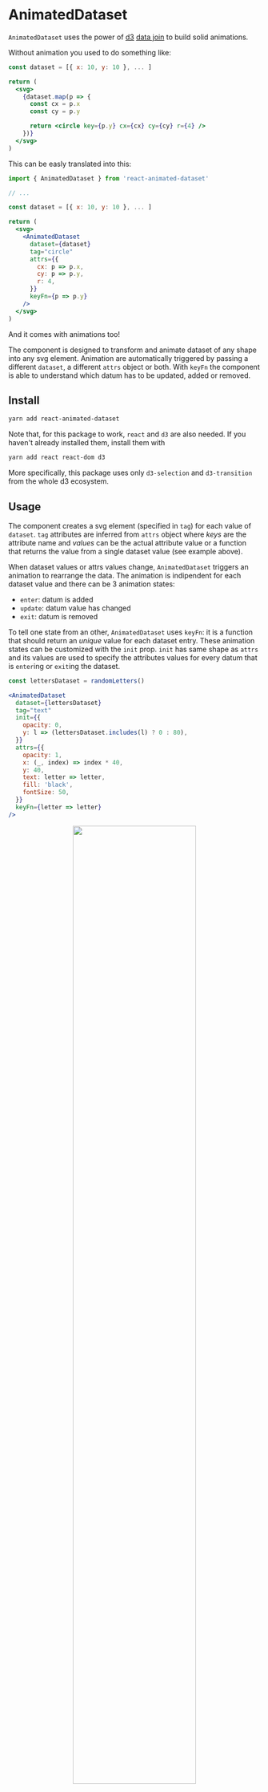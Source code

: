 # AnimatedDataset

`AnimatedDataset` uses the power of [d3](https://d3js.org) [data join](https://github.com/d3/d3-selection#joining-data) to build solid animations.

Without animation you used to do something like:

```jsx
const dataset = [{ x: 10, y: 10 }, ... ]

return (
  <svg>
    {dataset.map(p => {
      const cx = p.x
      const cy = p.y

      return <circle key={p.y} cx={cx} cy={cy} r={4} />
    })}
  </svg>
)
```

This can be easly translated into this:

```jsx
import { AnimatedDataset } from 'react-animated-dataset'

// ...

const dataset = [{ x: 10, y: 10 }, ... ]

return (
  <svg>
    <AnimatedDataset
      dataset={dataset}
      tag="circle"
      attrs={{
        cx: p => p.x,
        cy: p => p.y,
        r: 4,
      }}
      keyFn={p => p.y}
    />
  </svg>
)
```

And it comes with animations too!

The component is designed to transform and animate dataset of any shape into any svg element. Animation are automatically triggered by passing a different `dataset`, a different `attrs` object or both. With `keyFn` the component is able to understand which datum has to be updated, added or removed.

## Install

```bash
yarn add react-animated-dataset
```

Note that, for this package to work, `react` and `d3` are also needed. If you haven't already installed them, install them with

```bash
yarn add react react-dom d3
```

More specifically, this package uses only `d3-selection` and `d3-transition` from the whole d3 ecosystem.

## Usage

The component creates a svg element (specified in `tag`) for each value of `dataset`. `tag` attributes are inferred from `attrs` object where _keys_ are the attribute name and _values_ can be the actual attribute value or a function that returns the value from a single dataset value (see example above).

When dataset values or attrs values change, `AnimatedDataset` triggers an animation to rearrange the data. The animation is indipendent for each dataset value and there can be 3 animation states:

- `enter`: datum is added
- `update`: datum value has changed
- `exit`: datum is removed

To tell one state from an other, `AnimatedDataset` uses `keyFn`: it is a function that should return an _unique_ value for each dataset entry. These animation states can be customized with the `init` prop. `init` has same shape as `attrs` and its values are used to specify the attributes values for every datum that is `enter`ing or `exit`ing the dataset.

```jsx
const lettersDataset = randomLetters()

<AnimatedDataset
  dataset={lettersDataset}
  tag="text"
  init={{
    opacity: 0,
    y: l => (lettersDataset.includes(l) ? 0 : 80),
  }}
  attrs={{
    opacity: 1,
    x: (_, index) => index * 40,
    y: 40,
    text: letter => letter,
    fill: 'black',
    fontSize: 50,
  }}
  keyFn={letter => letter}
/>
```

<p align="center">
  <img align="middle" src="docs/randomletters.gif" width="70%" />
</p>

In the example above, `opacity: 0` and `y` function in `init` are used for every entering and exiting letters.

### Use case: Linechart with d3

In this next example we will draw a simple line chart, with circles for each data point and a grid with only horizontal lines. Starting from a dataset of type `Array<{x: number, y: number}>`, we can use _d3.scaleLinear_ and _d3.line_ as a utility to map data points to coordinates and to create the shape of the path.

```jsx
// Initial setup

const xScale = d3
  .scaleLinear()
  .domain(xDomain)
  .range([0, WIDTH])

const yScale = d3
  .scaleLinear()
  .domain(yDomain)
  .range([HEIGHT, 0])

const lineGenerator = d3
  .line()
  .x(p => xScale(p.x))
  .y(p => yScale(p.y))


// To draw the horizontal grid we use yScale.ticks as dataset.
// To highlight the line relative to value 0 we can check tick
// value in 'stroke-width' and 'opacity'.

<AnimatedDataset
  dataset={yScale.ticks(10)}
  tag="line"
  init={{ opacity: 0 }}
  attrs={{
    x1: xScale.range()[0],
    x2: xScale.range()[1],
    y1: tick => yScale(tick),
    y2: tick => yScale(tick),
    stroke: 'lightgrey',
    strokeWidth: tick => (tick === 0 ? 2 : 1),
    opacity: tick => (tick === 0 ? 1 : 0.5),
  }}
  keyFn={tick => tick}
/>


// Next we draw the linechart using a single path. To get a single
// path out of AnimatadDataset we need to wrap our dataset in
// an array and set d attribute to the lineGenerator.

<AnimatedDataset
  dataset={[dataset]}
  tag="path"
  attrs={{
    d: lineGenerator,
    fill: "none",
    stroke: "darkgrey"
  }}
  keyFn={(_, i) => i}
/>


// Finally we add circles for every data point. As for
// grid, we use xScale and yScale to calculate the actual
// position. We can also change fill according to y value.

<AnimatedDataset
  dataset={dataset}
  tag="circle"
  attrs={{
    opacity: 1,
    cx: p => xScale(p.x),
    cy: p => yScale(p.y),
    fill: p => (p.y >= 0 ? "green" : "red"),
    r: 3
  }}
  keyFn={(_, i) => i}
/>
```

<p align="center">
  <img align="middle" src="docs/linechart_initial.jpg" width="80%" />
</p>

Whenever `dataset`, `xRange` or `yRange` change, we have smooth animations.

<p align="center">
  <img align="middle" src="docs/linechart.gif" width="80%" />
</p>

As it can be seen in the result, `AnimatedDataset` supports _path morphing_ and _color interpolation_. Also, thanks to the combination of grid `keyFn` and `init` props, the component knows which line to move and which to fade in/out.

## Props

<h3 id="dataset">
  <a  href="#dataset">#</a> dataset
</h3>

- **Required**
- Type: `Array<any>`

<h3 id="attrs">
  <a  href="#attrs">#</a> attrs
</h3>

- **Required**
- Type: `{[key: string]: number | string | ((datum: any, index: number, nodes: Array<SVGElement>) => number | string)}`

`attrs` keys should be an attribute name for given `tag`. They can be kebab-case (`stroke-width`) or camel case (`strokeWidth`).

`attrs` values should be the actual value or a function to calculate the value. Function accepts as parameter a single datum, its index and the array of rendered svg elements (the d3 selection).

```jsx
<AnimatedDataset
  attrs={{
    stroke: 'black',
    strokeWidth: datum => datum.someValue * 10,
    'font-size': 15,
    fill: (datum, index, nodes) => ...
  }}
/>
```

<h3 id="events">
  <a  href="#events">#</a> events
</h3>

- Type: `{ [key: string]: (mouseEvent: MouseEvent, datum: any) => void }`

Event listeners keys can be written in kebab-case (`on-mouseover`) or camel case (`onMouseOver`).

```jsx
<AnimatedDataset
  events={{
    'on-click': (mouseEvent, datum) => console.log(datum),
    onMouseOver: (mouseEvent, datum) => ...
  }}
/>
```

<h3 id="tag">
  <a  href="#tag">#</a> tag
</h3>

- Type: `string`
- Default: `"rect"`

Any valid svg tag name.

<h3 id="keyFn">
  <a  href="#keyFn">#</a> keyFn
</h3>

- Type: `(datum: any, index: number, nodes: Array<SVGElement>) => any`
- Default: `datum => datum.key`

A function that identifies dataset values. It should return an unique value for each datum.

<h3 id="init">
  <a  href="#init">#</a> init
</h3>

- Type: `{[key: string]: number | string | ((datum: any, index: number, nodes: Array<SVGElement>) => number | string)}`

Same as [attrs](#-attrs). `init` values are used to animate entering and exiting values. It doesn't support event listeners.

<h3 id="disableAnimation">
  <a  href="#disableAnimation">#</a> disableAnimation
</h3>

- Type: `boolean`
- Default: `false`

If `true` animation is disabled and the data is updated immediately.

<h3 id="duration">
  <a  href="#duration">#</a> duration
</h3>

- Type: `number | (datum: any, index: number , nodes: Array<SVGElement>) => number`
- Default: `1000`

The animation duration in milliseconds.

<h3 id="delay">
  <a  href="#delay">#</a> delay
</h3>

- Type: `number | (datum: any, index: number , nodes: Array<SVGElement>) => number`
- Default: `0`

The animation delay in milliseconds.

<h3 id="durationByAttr">
  <a  href="#durationByAttr">#</a> durationByAttr
</h3>

- Type: `{[key: string]: number | ((datum: any, index: number, nodes: Array<SVGElement>) => number)}`

If defined, allows to specify a different animation duration for each attribute

<h3 id="delayByAttr">
  <a  href="#delayByAttr">#</a> delayByAttr
</h3>

- Type: `{[key: string]: number | ((datum: any, index: number, nodes: Array<SVGElement>) => number)}`

If defined, allows to specify a different animation delay for each attribute

<h3 id="easingByAttr">
  <a  href="#easingByAttr">#</a> easingByAttr
</h3>

- Type: `{[key: string]: number | ((datum: any, index: number, nodes: Array<SVGElement>) => number)}`

If defined, allows to specify a different animation easing for each attribute

<h3 id="children">
  <a  href="#children">#</a> children
</h3>

- Type: Any Valid React Node

If defined, the child node(s) will be created for each entry in dataset, allowing for complex nesting hierarchies of react-animated-dataset

## Contributing

If you make some edits and wish to test them locally you can run `yarn test`.

To publish run `yarn release`.
